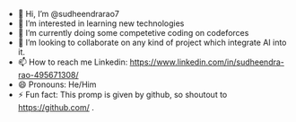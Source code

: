 - 👋 Hi, I’m @sudheendrarao7
- 👀 I’m interested in learning new technologies
- 🌱 I’m currently doing some competetive coding on codeforces
- 💞️ I’m looking to collaborate on any kind of project which integrate AI into it.
- 📫 How to reach me Linkedin: https://www.linkedin.com/in/sudheendra-rao-495671308/
- 😄 Pronouns: He/Him
- ⚡ Fun fact: This promp is given by github, so shoutout to https://github.com/ .

